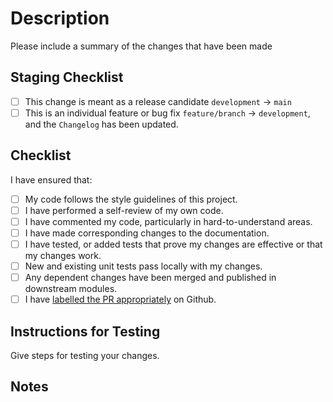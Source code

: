 # Description

Please include a summary of the changes that have been made

## Staging Checklist

<!---
Put an `x` in either the `development` or `main` column depending on the branch you are merging into, do not select both.
-->

-   [ ] This change is meant as a release candidate `development` -> `main`
-   [ ] This is an individual feature or bug fix `feature/branch` -> `development`, and the `Changelog` has been updated.

## Checklist

<!---
Put an `x` in all of the boxes that apply.
-->

I have ensured that:

-   [ ] My code follows the style guidelines of this project.
-   [ ] I have performed a self-review of my own code.
-   [ ] I have commented my code, particularly in hard-to-understand areas.
-   [ ] I have made corresponding changes to the documentation.
-   [ ] I have tested, or added tests that prove my changes are effective or that my changes work.
-   [ ] New and existing unit tests pass locally with my changes.
-   [ ] Any dependent changes have been merged and published in downstream modules.
-   [ ] I have [labelled the PR appropriately](https://docs.github.com/en/github/managing-your-work-on-github/managing-labels) on Github.

## Instructions for Testing

Give steps for testing your changes.

## Notes
